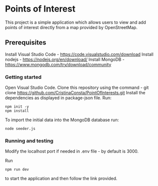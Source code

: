 # Points of Interest

This project is a simple application which allows users to view and add points of interest directly from a map provided by OpenStreetMap.

## Prerequisites

Install Visual Studio Code - https://code.visualstudio.com/download
Install nodejs - https://nodejs.org/en/download/
Install MongoDB - https://www.mongodb.com/try/download/community

### Getting started

Open Visual Studio Code.
Clone this repository using the command - git clone https://github.com/CristinaConsta/PointOfInterests.git
Install the dependencies as displayed in package-json file. Run:

```
npm init -y
npm install
```

To import the initial data into the MongoDB database run:

```
node seeder.js
```

### Running and testing

Modify the localhost port if needed in .env file - by default is 3000.

Run
```
npm run dev
```
to start the application and then follow the link provided.


